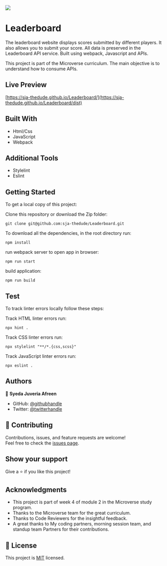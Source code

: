![](https://img.shields.io/badge/Microverse-blueviolet)

# Leaderboard

The leaderboard website displays scores submitted by different players. It also allows you to submit your score. All data is preserved in the Leaderboard API service. Built using webpack, Javascript and APIs.

This project is part of the Microverse curriculum. The main objective is to understand how to consume APIs.

## Live Preview
[https://sja-thedude.github.io/Leaderboard/](https://sja-thedude.github.io/Leaderboard/dist)

## Built With

- Html/Css
- JavaScript
- Webpack

## Additional Tools

- Stylelint
- Eslint

## Getting Started

To get a local copy of this project:

Clone this repository or download the Zip folder:
```
git clone git@github.com:sja-thedude/Leaderboard.git
```  
To download all the dependencies, in the root directory run:
```
npm install
```
run webpack server to open app in browser:
```
npm run start
```

build application:
```
npm run build
```

## Test
To track linter errors locally follow these steps:  

Track HTML linter errors run:
```
npx hint .
```
Track CSS linter errors run:
```
npx stylelint "**/*.{css,scss}"
```
Track JavaScript linter errors run:
```
npx eslint .
```

## Authors

👤 **Syeda Juveria Afreen**

- GitHub: [@githubhandle](https://github.com/sja-thedude)
- Twitter: [@twitterhandle](https://twitter.com/sja_thedude)


## 🤝 Contributing

Contributions, issues, and feature requests are welcome!  
Feel free to check the [issues page](https://github.com/sja-thedude/Leaderboard/issues).


## Show your support

Give a ⭐️ if you like this project!

## Acknowledgments

- This project is part of week 4 of module 2 in the Microverse study program.
- Thanks to the Microverse team for the great curriculum.
- Thanks to Code Reviewers for the insightful feedback.
- A great thanks to My coding partners, morning session team, and standup team Partners for their contributions.

## 📝 License

This project is [MIT](./MIT.md) licensed.
